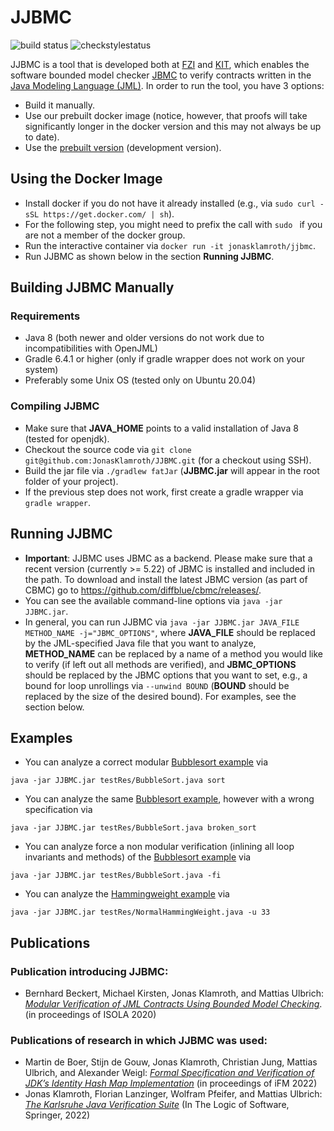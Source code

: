 # JJBMC 
![build status](https://github.com/JonasKlamroth/JJBMC/actions/workflows/gradle.yml/badge.svg) ![checkstylestatus](https://github.com/JonasKlamroth/JJBMC/actions/workflows/checkstyle.yml/badge.svg)


JJBMC is a tool that is developed both at [FZI](https://www.fzi.de) and [KIT](https://www.kit.edu), which enables the software bounded model checker [JBMC](https://www.cprover.org/jbmc/) to verify contracts written in the [Java Modeling Language (JML)](http://jmlspecs.org/index.shtml). In order to run the tool, you have 3 options:
- Build it manually.
- Use our prebuilt docker image (notice, however, that proofs will take significantly longer in the docker version and this may not always be up to date).
- Use the [prebuilt version](https://github.com/JonasKlamroth/JJBMC/releases/download/latest/JJBMC.jar) (development version).

## Using the Docker Image
- Install docker if you do not have it already installed (e.g., via ``sudo curl -sSL https://get.docker.com/ | sh``).
- For the following step, you might need to prefix the call with ``sudo `` if you are not a member of the docker group.
- Run the interactive container via ``docker run -it jonasklamroth/jjbmc``.
- Run JJBMC as shown below in the section **Running JJBMC**.

## Building JJBMC Manually 
### Requirements
- Java 8 (both newer and older versions do not work due to incompatibilities with OpenJML)
- Gradle 6.4.1 or higher (only if gradle wrapper does not work on your system)
- Preferably some Unix OS (tested only on Ubuntu 20.04)

### Compiling JJBMC
- Make sure that **JAVA_HOME** points to a valid installation of Java 8 (tested for openjdk).
- Checkout the source code via ``git clone git@github.com:JonasKlamroth/JJBMC.git`` (for a checkout using SSH).
- Build the jar file via ``./gradlew fatJar`` (**JJBMC.jar** will appear in the root folder of your project).
- If the previous step does not work, first create a gradle wrapper via ``gradle wrapper``.

## Running JJBMC
- **Important**: JJBMC uses JBMC as a backend. Please make sure that a recent version (currently >= 5.22) of JBMC is installed and included in the path. To download and install the latest JBMC version (as part of CBMC) go to https://github.com/diffblue/cbmc/releases/.
- You can see the available command-line options via ``java -jar JJBMC.jar``.
- In general, you can run JJBMC via ``java -jar JJBMC.jar JAVA_FILE METHOD_NAME -j="JBMC_OPTIONS"``, where **JAVA_FILE** should be replaced by the JML-specified Java file that you want to analyze, **METHOD_NAME** can be replaced by a name of a method you would like to verify (if left out all methods are verified), and **JBMC_OPTIONS** should be replaced by the JBMC options that you want to set, e.g., a bound for loop unrollings via ``--unwind BOUND`` (**BOUND** should be replaced by the size of the desired bound). For examples, see the section below.

## Examples
- You can analyze a correct modular [Bubblesort example](testRes/BubbleSort.java) via
```
java -jar JJBMC.jar testRes/BubbleSort.java sort
```
- You can analyze the same [Bubblesort example](testRes/BubbleSort.java), however with a wrong specification via
```
java -jar JJBMC.jar testRes/BubbleSort.java broken_sort 
```
- You can analyze force a non modular verification (inlining all loop invariants and methods) of the [Bubblesort example](testRes/BubbleSort.java) via
```
java -jar JJBMC.jar testRes/BubbleSort.java -fi 
```
- You can analyze the [Hammingweight example](testRes/NormalHammingWeight.java) via
```
java -jar JJBMC.jar testRes/NormalHammingWeight.java -u 33
```

## Publications

### Publication introducing JJBMC:

* Bernhard Beckert, Michael Kirsten, Jonas Klamroth, and Mattias Ulbrich: *[Modular Verification of JML Contracts Using Bounded Model Checking](https://formal.kastel.kit.edu/biblio/?lang=en&key=BeckertKirstenEA20)*. (in proceedings of ISOLA 2020)

### Publications of research in which JJBMC was used:

* Martin de Boer, Stijn de Gouw, Jonas Klamroth, Christian Jung, Mattias Ulbrich, and Alexander Weigl: *[Formal Specification and Verification of JDK’s Identity Hash Map Implementation](https://formal.kastel.kit.edu/biblio/?lang=en&key=BoerGouwKlamroth2022_1000148092)* (in proceedings of iFM 2022)
* Jonas Klamroth, Florian Lanzinger, Wolfram Pfeifer, and Mattias Ulbrich: *[The Karlsruhe Java Verification Suite](https://formal.kastel.kit.edu/biblio/?lang=en&key=KlamrothEtAl2022)* (In The Logic of Software, Springer, 2022)
